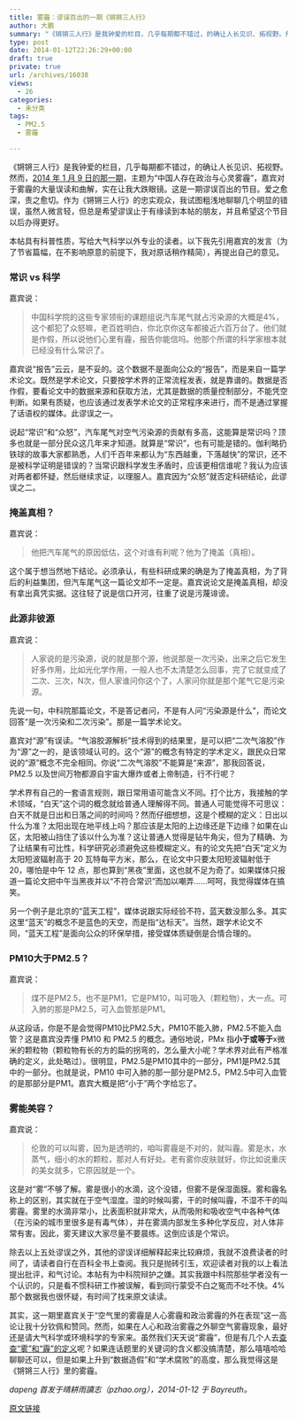 ```yaml
---
title: 雾霾：谬误百出的一期《锵锵三人行》
author: 大鹏
summary: "《锵锵三人行》是我钟爱的栏目，几乎每期都不错过，的确让人长见识、拓视野。然而，[2014 年 1 月 9 日的那一期][1]，主题为“中国人存在政治与心灵雾霾”，嘉宾对于雾霾的大量误读和曲解，实在让我大跌眼镜。这是一期谬误百出的节目。爱之愈深，责之愈切。作为《锵锵三人行》的忠实观众，我试图粗浅地聊聊几个明显的错误，虽然人微言轻，但总是希望谬误止于有缘读到本帖的朋友，并且希望这个节目以后办得更好。"
type: post
date: 2014-01-12T22:26:29+00:00
draft: true
private: true
url: /archives/16038
views:
  - 26
categories:
  - 未分类
tags:
  - PM2.5
  - 雾霾

---
```

《锵锵三人行》是我钟爱的栏目，几乎每期都不错过，的确让人长见识、拓视野。然而，[2014 年 1 月 9 日的那一期][1]，主题为“中国人存在政治与心灵雾霾”，嘉宾对于雾霾的大量误读和曲解，实在让我大跌眼镜。这是一期谬误百出的节目。爱之愈深，责之愈切。作为《锵锵三人行》的忠实观众，我试图粗浅地聊聊几个明显的错误，虽然人微言轻，但总是希望谬误止于有缘读到本帖的朋友，并且希望这个节目以后办得更好。

本帖具有科普性质，写给大气科学以外专业的读者。以下我先引用嘉宾的发言（为了节省篇幅，在不影响原意的前提下，我对原话稍作精简），再提出自己的意见。

### 常识 vs 科学

嘉宾说：

> 中国科学院的这些专家领衔的课题组说汽车尾气就占污染源的大概是4%，这个都犯了众怒嘛，老百姓明白，你北京你这车都接近六百万台了。他们就是作假，所以说他们心里有霾，报告你能信吗。他那个所谓的科学家根本就已经没有什么常识了。

嘉宾说“报告”云云，是不妥的。这个数据不是面向公众的“报告”，而是来自一篇学术论文。既然是学术论文，只要按学术界的正常流程发表，就是靠谱的。数据是否作假，要看论文中的数据来源和获取方法，尤其是数据的质量控制部分，不能凭空判断。如果有质疑，也应该通过发表学术论文的正常程序来进行，而不是通过掌握了话语权的媒体。此谬误之一。

说起“常识”和“众怒”，汽车尾气对空气污染源的贡献有多高，这能算是常识吗？顶多也就是一部分民众这几年来才知道。就算是“常识”，也有可能是错的。伽利略扔铁球的故事大家都熟悉，人们千百年来都认为“东西越重，下落越快”的常识，还不是被科学证明是错误的？当常识跟科学发生矛盾时，应该更相信谁呢？我认为应该对两者都怀疑，然后继续求证，以理服人。嘉宾因为“众怒”就否定科研结论，此谬误之二。

### 掩盖真相？

嘉宾说：

> 他把汽车尾气的原因低估，这个对谁有利呢？他为了掩盖（真相）。

这个属于想当然地下结论。必须承认，有些科研成果的确是为了掩盖真相，为了背后的利益集团，但汽车尾气这一篇论文却不一定是。嘉宾说论文是掩盖真相，却没有拿出真凭实据。这往轻了说是信口开河，往重了说是污蔑诽谤。

### 此源非彼源

嘉宾说：

> 人家说的是污染源，说的就是那个源，他说那是一次污染，出来之后它发生好多作用，比如光化学作用，一般人也不太清楚怎么回事，完了它就变成了二次、三次，N次，但人家谁问你这个了，人家问你就是那个尾气它是污染源。

先说一句，中科院那篇论文，不是答记者问，不是有人问“污染源是什么”，而论文回答“是一次污染和二次污染”。那是一篇学术论文。

嘉宾对“源”有误读。“气溶胶源解析”技术得到的结果里，是可以把“二次气溶胶”作为“源”之一的，是该领域认可的。这个“源”的概念有特定的学术定义，跟民众日常说的“源”概念不完全相同。你说“二次气溶胶”不能算是“来源”，那我回答说，PM2.5 以及世间万物都源自宇宙大爆炸或者上帝制造，行不行呢？

学术界有自己的一套语言规则，跟日常用语可能含义不同。打个比方，我接触的学术领域，“白天”这个词的概念就给普通人理解得不同。普通人可能觉得不可思议：白天不就是日出和日落之间的时间吗？然而仔细想想，这是个模糊的定义：日出以什么为准？太阳出现在地平线上吗？那应该是太阳的上边缘还是下边缘？如果在山区，太阳被山挡住了该以什么为准？这让普通人觉得是钻牛角尖，但为了精确、为了让结果有可比性，科学研究必须避免这些模糊定义。有的论文先把“白天”定义为太阳短波辐射高于 20 瓦特每平方米，那么，在论文中只要太阳短波辐射低于 20，哪怕是中午 12 点，那也算到“黑夜”里面，这也就不足为奇了。如果媒体只报道一篇论文把中午当黑夜并以“不符合常识”而加以嘲弄……呵呵，我觉得媒体在搞笑。

另一个例子是北京的“蓝天工程”，媒体说跟实际经验不符，蓝天数没那么多。其实这里“蓝天”的概念不是蓝色的天空，而是指“达标天”。当然，跟学术论文不同，“蓝天工程”是面向公众的环保举措，接受媒体质疑倒是合情合理的。

### PM10大于PM2.5？

嘉宾说：

> 煤不是PM2.5，也不是PM1，它是PM10，叫可吸入（颗粒物），大一点。可入肺的那是PM2.5，可入血管那是PM1。

从这段话，你是不是会觉得PM10比PM2.5大，PM10不能入肺，PM2.5不能入血管？这是嘉宾没弄懂 PM10 和 PM2.5 的概念。通俗地说，PMx 指**小于或等于**x微米的颗粒物（颗粒物有长的方的扁的拐弯的，怎么量大小呢？学术界对此有严格准确的定义，此处略过）。很明显，PM2.5是PM10其中的一部分，PM1是PM2.5其中的一部分。也就是说，PM10 中可入肺的那一部分是PM2.5，PM2.5中可入血管的是那部分是PM1。嘉宾大概是把“小于”两个字给忘了。

### 雾能美容？

嘉宾说：

> 伦敦的可以叫雾，因为是透明的，咱叫雾霾是不对的，就叫霾。雾是水，水蒸气，细小的水的颗粒，那对人有好处。老有雾你皮肤就好，你比如说重庆的美女就多，它原因就是一个。

这是对“雾”不够了解。雾是很小的水滴，这个没错，但雾不是保湿面膜。雾和霾名称上的区别，其实就在于空气湿度。湿的时候叫雾，干的时候叫霾，不湿不干的叫雾霾。雾里的水滴非常小，比表面积就非常大，从而吸附和吸收空气中各种气体（在污染的城市里很多是有毒气体），并在雾滴内部发生多种化学反应，对人体非常有害。因此，雾天建议大家尽量不要晨练。这倒应该是个常识。

除去以上五处谬误之外，其他的谬误详细解释起来比较麻烦，我就不浪费读者的时间了，请读者自行在百科全书上查阅。我只是抛砖引玉，欢迎读者对我的以上看法提出批评，和气讨论。本帖有为中科院辩护之嫌。其实我跟中科院那些学者没有一个认识的，只是看不惯科研工作被误解，看到同行蒙受不白之冤而不吐不快。4%那个数据我也很怀疑，有时间了找来原文读读。

其实，这一期里嘉宾关于“空气里的雾霾是人心雾霾和政治雾霾的外在表现”这一高论让我十分钦佩和赞同。然而，如果在人心和政治雾霾之外聊空气雾霾现象，最好还是请大气科学或环境科学的专家来。虽然我们天天说“雾霾”，但是有几个人去[查查“雾”和“霾”的定义][2]呢？如果连话题里的关键词的含义都没搞清楚，那么嘻嘻哈哈聊聊还可以，但是如果上升到“数据造假”和“学术腐败”的高度，那么我觉得这是《锵锵三人行》里的雾霾。

_dapeng 首发于晴耕雨讀志（pzhao.org），2014-01-12 于 Bayreuth。_

 [1]: http://phtv.ifeng.com/program/qqsrx/detail_2014_01/10/32906997_0.shtml
 [2]: http://www.zhb.gov.cn/tpl/201302/U020130216546107900131.pdf

[原文链接](http://dapengde.com/archives/16038)

